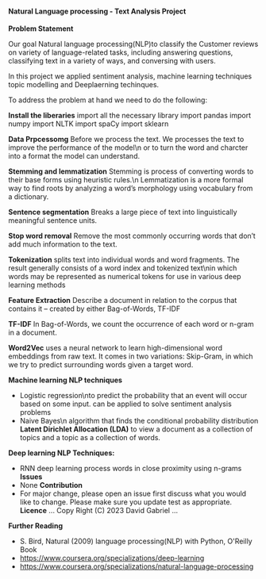 
#### **Natural Language processing - Text Analysis Project** 

**Problem Statement**

Our goal Natural language processing(NLP)to classify the Customer reviews on variety of language-related tasks, including answering questions, classifying text in a variety of ways, and conversing with users.

In this project we applied sentiment analysis, machine learning techniques topic modelling and Deeplaerning techinques.

To address the problem at hand we need to do the following:

**Install the liberaries**
import all the necessary library
import pandas
import numpy
import NLTK
import spaCy
import sklearn

**Data Prpcessomg**
Before we process the text.  We processes the text to improve the performance of the model\n or to turn the word and charcter into a format the model can understand.


**Stemming and lemmatization**
Stemming is process of converting words to their base forms using heuristic rules.\n
Lemmatization is a more formal way to find roots by analyzing a word’s morphology using vocabulary from a dictionary.


**Sentence segmentation**
Breaks a large piece of text into linguistically meaningful sentence units.

**Stop word removal**
Remove the most commonly occurring words that don’t add much information to the text.

**Tokenization**
splits text into individual words and word fragments. The result generally consists of a word index and tokenized text\nin which words may be represented as numerical tokens for use in various deep learning methods


**Feature Extraction**
 Describe a document in relation to the corpus that contains it – created by either Bag-of-Words, TF-IDF



**TF-IDF**
In Bag-of-Words, we count the occurrence of each word or n-gram in a document.

**Word2Vec**
uses a neural network to learn high-dimensional word embeddings from raw text. It comes in two variations: Skip-Gram, in which we try to predict surrounding words given a target word.

**Machine learning NLP techniques**
 - Logistic regression\nto predict the probability that an event will occur based on some input. can be applied to solve sentiment analysis problems
 - Naive Bayes\n algorithm that finds the conditional probability distribution
**Latent Dirichlet Allocation (LDA)**
 to view a document as a collection of topics and a topic as a collection of words.

**Deep learning NLP Techniques:**  
   - RNN
   deep learning process words in close proximity using n-grams
**Issues**
  - None
**Contribution**
   -  For major change, please open an issue first discuss what you would like to change. Please make sure you update test as appropriate.
**Licence**
...
Copy Right (C) 2023 David Gabriel
...

**Further Reading**
  - S. Bird, Natural (2009) language processing(NLP) with Python, O'Reilly Book
  - https://www.coursera.org/specializations/deep-learning
  - https://www.coursera.org/specializations/natural-language-processing
